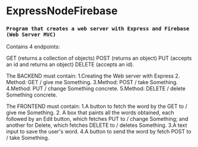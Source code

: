 # ExpressNodeFirebase

### `Program that creates a web server with Express and Firebase (Web Server MVC)`

Contains 4 endpoints:

GET (returns a collection of objects)
POST (returns an object)
PUT (accepts an id and returns an object)
DELETE (accepts an id).

The BACKEND must contain:
1.Creating the Web server with Express
2. Method: GET / give me Something.
3.Method: POST / take Something.
4.Method: PUT / change Something concrete.
5.Method: DELETE / delete Something concrete.

The FRONTEND must contain:
1.A button to fetch the word by the GET to / give me Something.
2. A box that paints all the words obtained, each followed by an Edit button, which fetches PUT to / change Something; and another for Delete, which fetches DELETE to / deletes Something.
3.A text input to save the user's word.
4.A button to send the word by fetch POST to / take Something.